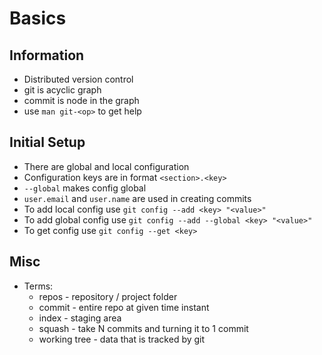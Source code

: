 # Basics

## Information

- Distributed version control
- git is acyclic graph
- commit is node in the graph
- use `man git-<op>` to get help

## Initial Setup

- There are global and local configuration
- Configuration keys are in format `<section>.<key>`
- `--global` makes config global
- `user.email` and `user.name` are used in creating commits
- To add local config use `git config --add <key> "<value>"`
- To add global config use `git config --add --global <key> "<value>"`
- To get config use `git config --get <key>`

## Misc

- Terms:
  - repos - repository / project folder
  - commit - entire repo at given time instant
  - index - staging area
  - squash - take N commits and turning it to 1 commit
  - working tree - data that is tracked by git

